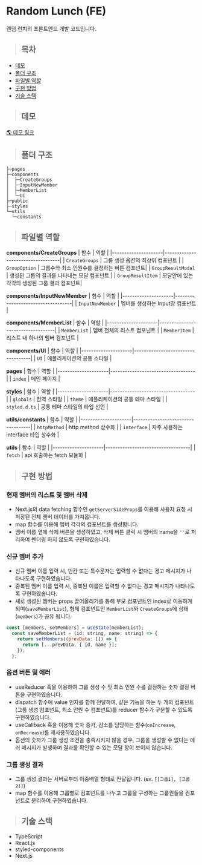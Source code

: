 # Random Lunch (FE)

랜덤 런치의 프론트엔드 개발 코드입니다.  
  
> ## 목차

- [데모](#데모)
- [폴더 구조](#폴더-구조)
- [파일별 역할](#파일별-역할)
- [구현 방법](#구현-방법)
- [기술 스택](#기술-스택)
  
> ## 데모

[🌎 데모 링크](https://random-lunch-fe.vercel.app/)
  
> ## 폴더 구조

```
├─pages
├─components
│  ├─CreateGroups
│  ├─InputNewMember
│  ├─MemberList
│  └─UI
├─public
├─styles
└─utils
  └─constants
```
  
> ## 파일별 역할

**components/CreateGroups**
| 함수 | 역할 |
|---------------------|-----------------------------------|
| `CreateGroups` | 그룹 생성 옵션의 최상위 컴포넌트 |
| `GroupOption` | 그룹수와 최소 인원수를 결정하는 버튼 컴포넌트|
| `GroupResultModal` | 생성된 그룹의 결과를 나타내는 모달 컴포넌트 |
| `GroupResultItem` | 모달안에 있는 각각의 생성된 그룹 결과 컴포넌트|

**components/InputNewMember**
| 함수 | 역할 |
|---------------------|-----------------------------------|
| `InputNewMember` | 멤버를 생성하는 Input창 컴포넌트 |

**components/MemberList**
| 함수 | 역할 |
|---------------------|-----------------------------------|
| `MemberList` | 멤버 전체의 리스트 컴포넌트 |
| `MemberItem` | 리스트 내 하나의 멤버 컴포넌트 |

**components/UI**
| 함수 | 역할 |
|---------------------|-----------------------------------|
| `UI` | 애플리케이션의 공통 스타일 |

**pages**
| 함수 | 역할 |
|---------------------|-----------------------------------|
| `index` | 메인 페이지 |

**styles**
| 함수 | 역할 |
|---------------------|-----------------------------------|
| `globals` | 전역 스타일 |
| `theme` | 애플리케이션의 공통 테마 스타일 |
| `styled.d.ts` | 공통 테마 스타일의 타입 선언 |

**utils/constants**
| 함수 | 역할 |
|---------------------|-----------------------------------|
| `httpMethod` | http method 상수화 |
| `interface` | 자주 사용하는 interface 타입 상수화 |

**utils**
| 함수 | 역할 |
|---------------------|-----------------------------------|
| `fetch` | api 호출하는 fetch 모듈화 |
  
> ## 구현 방법

### 현재 멤버의 리스트 및 멤버 삭제

- Next.js의 data fetching 함수인 `getServerSideProps`를 이용해 사용자 요청 시 저장된 전체 멤버 데이터를 가져옵니다.
- map 함수를 이용해 멤버 각각의 컴포넌트를 생성합니다.
- 멤버 이름 옆에 삭제 버튼을 생성하였고, 삭제 버튼 클릭 시 멤버의 name을 `''`로 처리하여 렌더링 하지 않도록 구현하였습니다.

### 신규 멤버 추가

- 신규 멤버 이름 입력 시, 빈칸 또는 특수문자는 입력할 수 없다는 경고 메시지가 나타나도록 구현하였습니다.
- 중복된 멤버 이름 입력 시, 중복된 이름은 입력할 수 없다는 경고 메시지가 나타나도록 구현하였습니다.
- 새로 생성된 멤버는 props 끌어올리기를 통해 부모 컴포넌트인 index로 이동하게 되며(`saveMemberList`), 형제 컴포넌트인 `MemberList`와 `CreateGroups`에 상태(`members`)가 공유 됩니다.

```JavaScript
const [members, setMembers] = useState(memberList);
  const saveMemberList = (id: string, name: string) => {
    return setMembers((prevData: []) => {
      return [...prevData, { id, name }];
    });
  };
```

### 옵션 버튼 및 에러

- useReducer 훅을 이용하여 그룹 생성 수 및 최소 인원 수를 결정하는 숫자 결정 버튼을 구현하였습니다.
- dispatch 함수에 value 인자를 함께 전달하여, 같은 기능을 하는 두 개의 컴포넌트(그룹 생성 컴포넌트, 최소 인원 수 컴포넌트)를 reducer 함수가 구분할 수 있도록 구현하였습니다.
- useCallback 훅을 이용해 숫자 증가, 감소를 담당하는 함수(`onIncrease`, `onDecrease`)를 재사용하였습니다.
- 옵션의 숫자가 그룹 생성 조건을 충족시키지 않을 경우, 그룹을 생성할 수 없다는 에러 메시지가 발생하며 결과를 확인할 수 있는 모달 창이 보이지 않습니다.

### 그룹 생성 결과

- 그룹 생성 결과는 서버로부터 이중배열 형태로 전달됩니다. (ex. `[[그룹1], [그룹2]]`)
- map 함수를 이용해 그룹별로 컴포넌트를 나누고 그룹을 구성하는 그룹원들을 컴포넌트로 분리하여 구현하였습니다.
  
> ## 기술 스택

- TypeScript
- React.js
- styled-components
- Next.js
